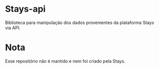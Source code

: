 # Stays-api
Biblioteca para manipulação dos dados provenientes da plataforma Stays via API.
# Nota
Esse repositório não é mantido e nem foi criado pela Stays.
